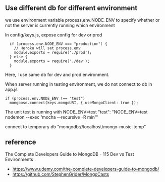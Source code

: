## Use different db for different environment
we use environment variable process.env.NODE_ENV to specify whether or not the server is 
currently running which environment

In config/keys.js, expose config for dev or prod
  ```
    if (process.env.NODE_ENV === "production") {
      // Heroku will set process.env
      module.exports = require('./prod');
    } else {
      module.exports = require('./dev');
    }
  ```
Here, I use same db for dev and prod environment.

When server running in testing environment, we do not connect to db in app.js
  ```
  if (process.env.NODE_ENV !== "test")
    mongoose.connect(keys.mongoURI, { useMongoClient: true });
  ```

The unit test is running with NODE_ENV=test
"test": "NODE_ENV=test nodemon --exec 'mocha --recursive -R min'"

connect to temporary db "mongodb://localhost/mongo-music-temp"



## reference 
The Complete Developers Guide to MongoDB - 115 Dev vs Test Environments
  - https://www.udemy.com/the-complete-developers-guide-to-mongodb/
  - https://github.com/StephenGrider/MongoCasts
 